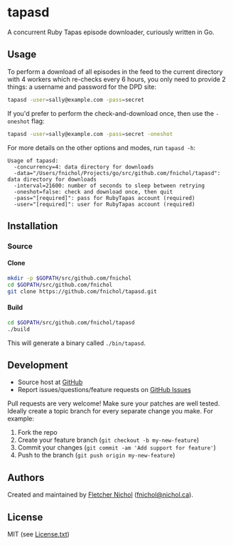 # tapasd

A concurrent Ruby Tapas episode downloader, curiously written in Go.

## Usage

To perform a download of all episodes in the feed to the current directory with 4 workers which re-checks every 6 hours, you only need to provide 2 things: a username and password for the DPD site:

```sh
tapasd -user=sally@example.com -pass=secret
```

If you'd prefer to perform the check-and-download once, then use the `-oneshot` flag:

```sh
tapasd -user=sally@example.com -pass=secret -oneshot
```

For more details on the other options and modes, run `tapasd -h`:

```
Usage of tapasd:
  -concurrency=4: data directory for downloads
  -data="/Users/fnichol/Projects/go/src/github.com/fnichol/tapasd": data directory for downloads
  -interval=21600: number of seconds to sleep between retrying
  -oneshot=false: check and download once, then quit
  -pass="[required]": pass for RubyTapas account (required)
  -user="[required]": user for RubyTapas account (required)
```

## Installation

### Source

#### Clone

```sh
mkdir -p $GOPATH/src/github.com/fnichol
cd $GOPATH/src/github.com/fnichol
git clone https://github.com/fnichol/tapasd.git
```

#### Build

```sh
cd $GOPATH/src/github.com/fnichol/tapasd
./build
```

This will generate a binary called `./bin/tapasd`.

## Development

* Source host at [GitHub][repo]
* Report issues/questions/feature requests on [GitHub Issues][issues]

Pull requests are very welcome! Make sure your patches are well tested. Ideally create a topic branch for every separate change you make. For example:

1. Fork the repo
2. Create your feature branch (`git checkout -b my-new-feature`)
3. Commit your changes (`git commit -am 'Add support for feature'`)
4. Push to the branch (`git push origin my-new-feature`)

## Authors

Created and maintained by [Fletcher Nichol][fnichol] (<fnichol@nichol.ca>).

## License

MIT (see [License.txt][license])

[fnichol]:	https://github.com/fnichol
[repo]:			https://github.com/fnichol/tapasd
[issues]:		https://github.com/fnichol/tapasd/issues
[license]:	https://github.com/fnichol/tapasd/blob/master/LICENSE.txt